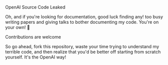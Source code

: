 

OpenAI Source Code Leaked


Oh, and if you're looking for documentation, good luck finding any! too busy writing papers and giving talks to bother documenting my code. You're on your own! 👋

Contributions are welcome

So go ahead, fork this repository, waste your time trying to understand my terrible code, and then realize that you'd be better off starting from scratch yourself. It's the OpenAI way!
